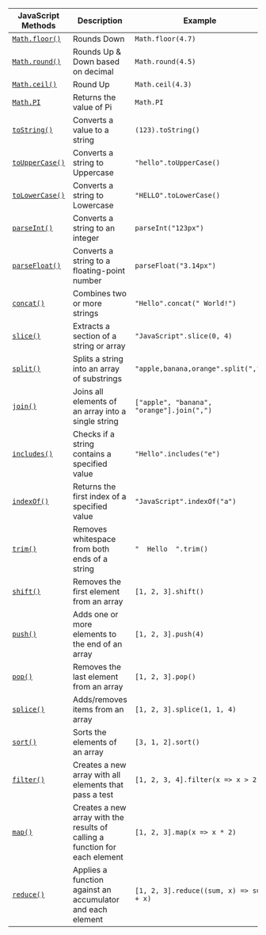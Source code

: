 | JavaScript Methods | Description                             | Example                         | Example Output                  |                
|-------------------|------------------------------------------|---------------------------------|---------------------------------|
| [`Math.floor()`](https://developer.mozilla.org/en-US/docs/Web/JavaScript/Reference/Global_Objects/Math/floor) | Rounds Down | `Math.floor(4.7)`                 | `Output: 4`                       |
| [`Math.round()`](https://developer.mozilla.org/en-US/docs/Web/JavaScript/Reference/Global_Objects/Math/round) | Rounds Up & Down based on decimal | `Math.round(4.5)`               | `Output: 5`                     |
| [`Math.ceil()`](https://developer.mozilla.org/en-US/docs/Web/JavaScript/Reference/Global_Objects/Math/ceil)  | Round Up                         | `Math.ceil(4.3)`                | `Output: 5`                     |
| [`Math.PI`](https://developer.mozilla.org/en-US/docs/Web/JavaScript/Reference/Global_Objects/Math/PI)        | Returns the value of Pi          | `Math.PI`                       | `Output: 3.141592653589793`     |
| [`toString()`](https://developer.mozilla.org/en-US/docs/Web/JavaScript/Reference/Global_Objects/Object/toString) | Converts a value to a string     | `(123).toString()`              | `Output: "123"`                 |
| [`toUpperCase()`](https://developer.mozilla.org/en-US/docs/Web/JavaScript/Reference/Global_Objects/String/toUpperCase)    | Converts a string to Uppercase                        | `"hello".toUpperCase()`                  | `Output: "HELLO"`               |
| [`toLowerCase()`](https://developer.mozilla.org/en-US/docs/Web/JavaScript/Reference/Global_Objects/String/toLowerCase)    | Converts a string to Lowercase                        | `"HELLO".toLowerCase()`                  | `Output: "hello"`               |
| [`parseInt()`](https://developer.mozilla.org/en-US/docs/Web/JavaScript/Reference/Global_Objects/parseInt)       | Converts a string to an integer                       | `parseInt("123px")`                      | `Output: 123`                   |
| [`parseFloat()`](https://developer.mozilla.org/en-US/docs/Web/JavaScript/Reference/Global_Objects/parseFloat)     | Converts a string to a floating-point number          | `parseFloat("3.14px")`                   | `Output: 3.14`                  |
| [`concat()`](https://developer.mozilla.org/en-US/docs/Web/JavaScript/Reference/Global_Objects/String/concat)         | Combines two or more strings                          | `"Hello".concat(" World!")`              | `Output: "Hello World!"`        |
| [`slice()`](https://developer.mozilla.org/en-US/docs/Web/JavaScript/Reference/Global_Objects/String/slice)          | Extracts a section of a string or array               | `"JavaScript".slice(0, 4)`               | `Output: "Java"`                |
| [`split()`](https://developer.mozilla.org/en-US/docs/Web/JavaScript/Reference/Global_Objects/String/split)          | Splits a string into an array of substrings           | `"apple,banana,orange".split(",")`       | `Output: ["apple", "banana", "orange"]` |
| [`join()`](https://developer.mozilla.org/en-US/docs/Web/JavaScript/Reference/Global_Objects/Array/join)             | Joins all elements of an array into a single string   | `["apple", "banana", "orange"].join(",")` | `Output: "apple,banana,orange"` |
| [`includes()`](https://developer.mozilla.org/en-US/docs/Web/JavaScript/Reference/Global_Objects/String/includes)       | Checks if a string contains a specified value         | `"Hello".includes("e")`                  | `Output: true`                  |
| [`indexOf()`](https://developer.mozilla.org/en-US/docs/Web/JavaScript/Reference/Global_Objects/String/indexOf)        | Returns the first index of a specified value          | `"JavaScript".indexOf("a")`              | `Output: 1`                     |
| [`trim()`](https://developer.mozilla.org/en-US/docs/Web/JavaScript/Reference/Global_Objects/String/trim)           | Removes whitespace from both ends of a string         | `"  Hello  ".trim()`                     | `Output: "Hello"`               |
| [`shift()`](https://developer.mozilla.org/en-US/docs/Web/JavaScript/Reference/Global_Objects/Array/shift)            | Removes the first element from an array               | `[1, 2, 3].shift()`                      | `Output: 1`                     |
| [`push()`](https://developer.mozilla.org/en-US/docs/Web/JavaScript/Reference/Global_Objects/Array/push)             | Adds one or more elements to the end of an array      | `[1, 2, 3].push(4)`                      | `Output: [1, 2, 3, 4]`          |
| [`pop()`](https://developer.mozilla.org/en-US/docs/Web/JavaScript/Reference/Global_Objects/Array/pop)              | Removes the last element from an array                | `[1, 2, 3].pop()`                        | `Output: 3`                     |
| [`splice()`](https://developer.mozilla.org/en-US/docs/Web/JavaScript/Reference/Global_Objects/Array/splice)           | Adds/removes items from an array                      | `[1, 2, 3].splice(1, 1, 4)`              | `Output: [2]`                   |
| [`sort()`](https://developer.mozilla.org/en-US/docs/Web/JavaScript/Reference/Global_Objects/Array/sort)             | Sorts the elements of an array                        | `[3, 1, 2].sort()`                       | `Output: [1, 2, 3]`             |
| [`filter()`](https://developer.mozilla.org/en-US/docs/Web/JavaScript/Reference/Global_Objects/Array/filter)           | Creates a new array with all elements that pass a test | `[1, 2, 3, 4].filter(x => x > 2)`        | `Output: [3, 4]`                |
| [`map()`](https://developer.mozilla.org/en-US/docs/Web/JavaScript/Reference/Global_Objects/Array/map)               | Creates a new array with the results of calling a function for each element | `[1, 2, 3].map(x => x * 2)` | `Output: [2, 4, 6]` |
| [`reduce()`](https://developer.mozilla.org/en-US/docs/Web/JavaScript/Reference/Global_Objects/Array/reduce)           | Applies a function against an accumulator and each element | `[1, 2, 3].reduce((sum, x) => sum + x)`  | `Output: 6`                     |
